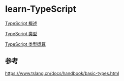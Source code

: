# learn-TypeScript

[TypeScript 概述](./doc/TypeScript概述.md)

[TypeScript 类型](./doc/TypeScript类型.md)

[TypeScript 类型运算](./doc/TypeScript类型运算.md)


## 参考

https://www.tslang.cn/docs/handbook/basic-types.html